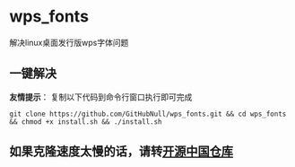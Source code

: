# wps_fonts
解决linux桌面发行版wps字体问题

## 一键解决
**友情提示**： 复制以下代码到命令行窗口执行即可完成
```shell
git clone https://github.com/GitHubNull/wps_fonts.git && cd wps_fonts && chmod +x install.sh && ./install.sh

```

## 如果克隆速度**太慢**的话，请转[开源中国仓库](https://gitee.com/a42/wps_fonts "开源中国仓库")

